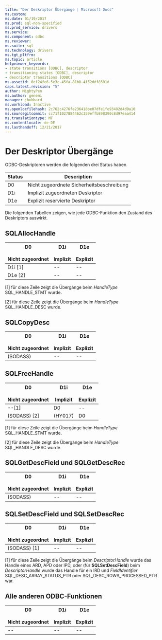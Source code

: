 ```yaml
---
title: "Der Deskriptor Übergänge | Microsoft Docs"
ms.custom: 
ms.date: 01/19/2017
ms.prod: sql-non-specified
ms.prod_service: drivers
ms.service: 
ms.component: odbc
ms.reviewer: 
ms.suite: sql
ms.technology: drivers
ms.tgt_pltfrm: 
ms.topic: article
helpviewer_keywords:
- state transitions [ODBC], descriptor
- transitioning states [ODBC], descriptor
- descriptor transitions [ODBC]
ms.assetid: 0cf24fe6-5e3c-45fa-81b8-4f52ddf8501d
caps.latest.revision: "5"
author: MightyPen
ms.author: genemi
manager: jhubbard
ms.workload: Inactive
ms.openlocfilehash: 2c762c4276fe236418be07dfe1fe93482d4d9a10
ms.sourcegitcommit: cc71f1027884462c359effb898390c8d97eaa414
ms.translationtype: MT
ms.contentlocale: de-DE
ms.lasthandoff: 12/21/2017
---
```

# <a name="descriptor-transitions"></a>Der Deskriptor Übergänge
ODBC-Deskriptoren werden die folgenden drei Status haben.  
  
|Status|Description|  
|-----------|-----------------|  
|D0|Nicht zugeordnete Sicherheitsbeschreibung|  
|D1i|Implizit zugeordneten Deskriptor|  
|D1e|Explizit reservierte Deskriptor|  
  
 Die folgenden Tabellen zeigen, wie jede ODBC-Funktion den Zustand des Deskriptors auswirkt.  
  
## <a name="sqlallochandle"></a>SQLAllocHandle  
  
|D0<br /><br /> Nicht zugeordnet|D1i<br /><br /> Implizit|D1e<br /><br /> Explizit|  
|------------------------|----------------------|----------------------|  
|D1i [1]|--|--|  
|D1e [2]|--|--|  
  
 [1] für diese Zeile zeigt die Übergänge beim *HandleType* SQL_HANDLE_STMT wurde.  
  
 [2] für diese Zeile zeigt die Übergänge beim *HandleType* SQL_HANDLE_DESC wurde.  
  
## <a name="sqlcopydesc"></a>SQLCopyDesc  
  
|D0<br /><br /> Nicht zugeordnet|D1i<br /><br /> Implizit|D1e<br /><br /> Explizit|  
|------------------------|----------------------|----------------------|  
|(SODASS)|--|--|  
  
## <a name="sqlfreehandle"></a>SQLFreeHandle  
  
|D0<br /><br /> Nicht zugeordnet|D1i<br /><br /> Implizit|D1e<br /><br /> Explizit|  
|------------------------|----------------------|----------------------|  
|--[1]|D0|--|  
|(SODASS) [2]|(HY017)|D0|  
  
 [1] für diese Zeile zeigt die Übergänge beim *HandleType* SQL_HANDLE_STMT wurde.  
  
 [2] für diese Zeile zeigt die Übergänge beim *HandleType* SQL_HANDLE_DESC wurde.  
  
## <a name="sqlgetdescfield-and-sqlgetdescrec"></a>SQLGetDescField und SQLGetDescRec  
  
|D0<br /><br /> Nicht zugeordnet|D1i<br /><br /> Implizit|D1e<br /><br /> Explizit|  
|------------------------|----------------------|----------------------|  
|(SODASS)|--|--|  
  
## <a name="sqlsetdescfield-and-sqlsetdescrec"></a>SQLSetDescField und SQLSetDescRec  
  
|D0<br /><br /> Nicht zugeordnet|D1i<br /><br /> Implizit|D1e<br /><br /> Explizit|  
|------------------------|----------------------|----------------------|  
|(SODASS) [1]|--|--|  
  
 [1] für diese Zeile zeigt die Übergänge beim *DescriptorHandle* wurde das Handle eines ARD, APD oder IPD, oder (für **SQLSetDescField**) beim *DescriptorHandle* wurde das Handle für ein IRD und *FieldIdentifier* SQL_DESC_ARRAY_STATUS_PTR oder SQL_DESC_ROWS_PROCESSED_PTR war.  
  
## <a name="all-other-odbc-functions"></a>Alle anderen ODBC-Funktionen  
  
|D0<br /><br /> Nicht zugeordnet|D1i<br /><br /> Implizit|D1e<br /><br /> Explizit|  
|------------------------|----------------------|----------------------|  
|--|--|--|
